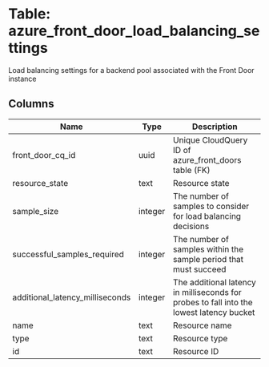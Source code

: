 
# Table: azure_front_door_load_balancing_settings
Load balancing settings for a backend pool associated with the Front Door instance
## Columns
| Name        | Type           | Description  |
| ------------- | ------------- | -----  |
|front_door_cq_id|uuid|Unique CloudQuery ID of azure_front_doors table (FK)|
|resource_state|text|Resource state|
|sample_size|integer|The number of samples to consider for load balancing decisions|
|successful_samples_required|integer|The number of samples within the sample period that must succeed|
|additional_latency_milliseconds|integer|The additional latency in milliseconds for probes to fall into the lowest latency bucket|
|name|text|Resource name|
|type|text|Resource type|
|id|text|Resource ID|

